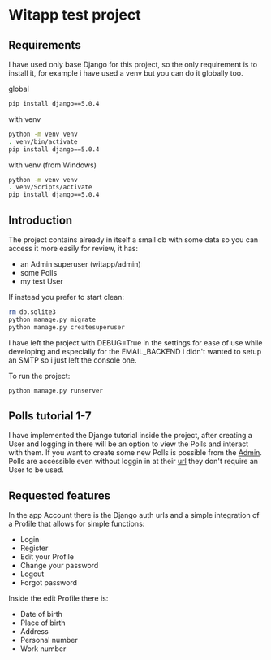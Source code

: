 # Witapp test project

## Requirements

I have used only base Django for this project, so the only requirement is to install it, for example i have used a venv but you can do it globally too.

global
```bash
pip install django==5.0.4
```
with venv
```bash
python -m venv venv
. venv/bin/activate
pip install django==5.0.4
```
with venv (from Windows)
```bash
python -m venv venv
. venv/Scripts/activate
pip install django==5.0.4
```

## Introduction

The project contains already in itself a small db with some data so you can access it more easily for review, it has:

- an Admin superuser (witapp/admin)
- some Polls
- my test User

If instead you prefer to start clean:
```bash
rm db.sqlite3
python manage.py migrate
python manage.py createsuperuser
```

I have left the project with DEBUG=True in the settings for ease of use while developing and especially for the EMAIL_BACKEND i didn't wanted to setup an SMTP so i just left the console one.

To run the project:
```bash
python manage.py runserver
```

## Polls tutorial 1-7

I have implemented the Django tutorial inside the project, after creating a User and logging in there will be an option to view the Polls and interact with them.
If you want to create some new Polls is possible from the [Admin](http://127.0.0.1:8000/admin).
Polls are accessible even without loggin in at their [url](http://127.0.0.1:8000/polls) they don't require an User to be used.

## Requested features

In the app Account there is the Django auth urls and a simple integration of a Profile that allows for simple functions:

- Login
- Register
- Edit your Profile
- Change your password
- Logout
- Forgot password

Inside the edit Profile there is:

- Date of birth
- Place of birth
- Address
- Personal number
- Work number
